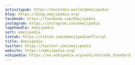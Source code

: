 ```yaml
---
activitypub: https://mastodon.world/@emojipedia
blog: https://blog.emojipedia.org/
facebook: https://facebook.com/Emojipedia
instagram: https://instagram.com/emojipedia
logohandle: emojipedia
sort: emojipedia
tiktok: https://tiktok.com/@emojipediaofficial
title: Emojipedia
twitter: https://twitter.com/emojipedia
website: https://emojipedia.org/
wikipedia: https://en.wikipedia.org/wiki/Unicode_Standard
---
```

